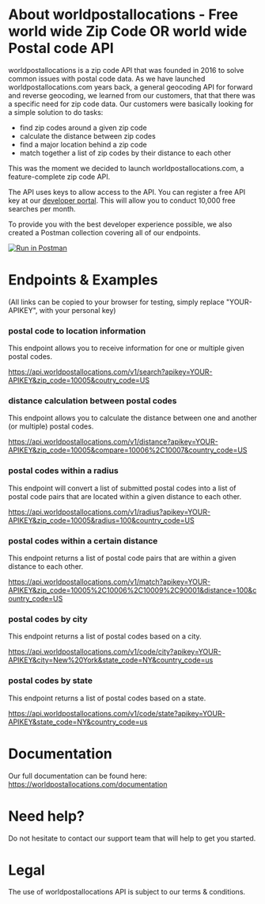 # About worldpostallocations - Free world wide Zip Code OR world wide Postal code API
worldpostallocations is a zip code API that was founded in 2016 to solve common issues with postal code data. As we have launched worldpostallocations.com years back, a general geocoding API for forward and reverse geocoding, we learned from our customers, that that there was a specific need for zip code data. Our customers were basically looking for a simple solution to do tasks: 

* find zip codes around a given zip code
* calculate the distance between zip codes
* find a major location behind a zip code
* match together a list of zip codes by their distance to each other

This was the moment we decided to launch worldpostallocations.com, a feature-complete zip code API. 

The API uses keys to allow access to the API. You can register a free API key at our [developer portal](https://app.worldpostallocations.com.com/register?plan=free). This will allow you to conduct 10,000 free searches per month. 

To provide you with the best developer experience possible, we also created a Postman collection covering all of our endpoints.

[![Run in Postman](https://run.pstmn.io/button.svg)](https://app.getpostman.com/run-collection/2s83zjsisA)

# Endpoints &amp; Examples
(All links can be copied to your browser for testing, simply replace "YOUR-APIKEY", with your personal key)

### postal code to location information
This endpoint allows you to receive information for one or multiple given postal codes.

https://api.worldpostallocations.com/v1/search?apikey=YOUR-APIKEY&zip_code=10005&coutry_code=US

### distance calculation between postal codes
This endpoint allows you to calculate the distance between one and another (or multiple) postal codes.

https://api.worldpostallocations.com/v1/distance?apikey=YOUR-APIKEY&zip_code=10005&compare=10006%2C10007&country_code=US

### postal codes within a radius
This endpoint will convert a list of submitted postal codes into a list of postal code pairs that are located within a given distance to each other.

https://api.worldpostallocations.com/v1/radius?apikey=YOUR-APIKEY&zip_code=10005&radius=100&country_code=US

### postal codes within a certain distance
This endpoint returns a list of postal code pairs that are within a given distance to each other.

https://api.worldpostallocations.com/v1/match?apikey=YOUR-APIKEY&zip_code=10005%2C10006%2C10009%2C90001&distance=100&country_code=US

### postal codes by city
This endpoint returns a list of postal codes based on a city.

https://api.worldpostallocations.com/v1/code/city?apikey=YOUR-APIKEY&city=New%20York&state_code=NY&country_code=us

### postal codes by state
This endpoint returns a list of postal codes based on a state.

https://api.worldpostallocations.com/v1/code/state?apikey=YOUR-APIKEY&state_code=NY&country_code=us


# Documentation
Our full documentation can be found here: https://worldpostallocations.com/documentation

# Need help?
Do not hesitate to contact our support team that will help to get you started.

# Legal
The use of worldpostallocations API is subject to our terms & conditions.
